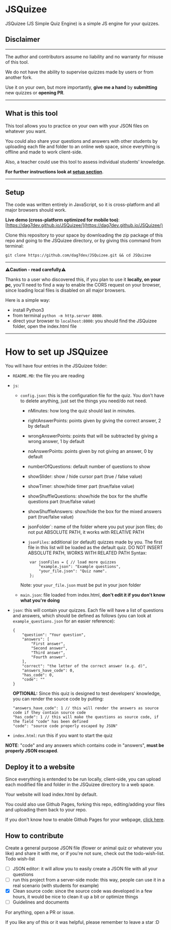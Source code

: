 # JSQuizee
JSQuizee (JS Simple Quiz Engine) is a simple JS engine for your quizzes.

## Disclaimer
---
The author and contributors assume no liability and no warranty for misuse of this tool.

We do not have the ability to supervise quizzes made by users or from another fork.

Use it on your own, but more importantly, **give me a hand** by **submitting** new quizzes or **opening PR**. 

---
## What is this tool
This tool allows you to practice on your own with your JSON files on whatever you want.

You could also share your questions and answers with other students by uploading each file and folder to an online web space, since everything is offline and made to work client-side.

Also, a teacher could use this tool to assess individual students' knowledge.

**For further instructions look at [setup section](#setup)**.

---

## Setup
The code was written entirely in JavaScript, so it is cross-platform and all major browsers should work. 

**Live demo (cross-platform optimized for mobile too)**: [https://dag7dev.github.io/JSQuizee/](https://dag7dev.github.io/JSQuizee/)

Clone this repository to your space by downloading the zip package of this repo and going to the JSQuizee directory, or by giving this command from terminal:
```
git clone https://github.com/dag7dev/JSQuizee.git && cd JSQuizee
```

---

⚠️**Caution - read carefully**⚠️

Thanks to a user who discovered this, if you plan to use it **locally, on your pc**, you'll need to find a way to enable the CORS request on your browser, since loading local files is disabled on all major browsers.

Here is a simple way:
- install Python3
- from terminal `python -m http.server 8000`.
- direct your browser to `localhost:8000`: you should find the JSQuizee folder, open the index.html file

---

# How to set up JSQuizee
You will have four entries in the JSQuizee folder:
- `README.MD`: the file you are reading
- `js`:
    - `config.json`: this is the configuration file for the quiz. You don't have to delete anything, just set the things you need/do not need.
        - nMinutes: how long the quiz should last in minutes.
        - rightAnswerPoints: points given by giving the correct answer, 2 by default
        - wrongAnswerPoints: points that will be subtracted by giving a wrong answer, 1 by default
        - noAnswerPoints: points given by not giving an answer, 0 by default
        - numberOfQuestions: default number of questions to show

        - showSlider: show / hide cursor part (true / false value)
        - showTimer: show/hide timer part (true/false value)
        - showShuffleQuestions: show/hide the box for the shuffle questions part (true/false value)
        - showShuffleAnswers: show/hide the box for the mixed answers part (true/false value)

        - jsonFolder`: name of the folder where you put your json files; do not put ABSOLUTE PATH, it works with RELATIVE PATH
        - `jsonFiles`: additional (or default) quizzes made by you. The first file in this list will be loaded as the default quiz. DO NOT INSERT ABSOLUTE PATH, WORKS WITH RELATED PATH Syntax:
        ```
            var jsonFiles = { // load more quizzes
                "example.json": "Example questions",
                "your_file.json": "Quiz name".
            };
        ```
       
        Note: your `your_file.json` must be put in your json folder

    - `main.json`: file loaded from index.html, __don't edit it if you don't know what you're doing__
- `json`: this will contain your quizzes. Each file will have a list of questions and answers, which should be defined as follows (you can look at `example_questions.json` for an easier reference):
    ```
    {
        "question": "Your question",
        "answers": [
            "First answer",
            "Second answer",
            "Third answer",
            "Fourth answer".
        ],
        "correct": "the letter of the correct answer (e.g. d)",
        "answers_have_code": 0,
        "has_code": 0,
        "code": ""
    }
    ```
    
    **OPTIONAL:** Since this quiz is designed to test developers' knowledge, you can render the source code by putting:
    ```
    "answers_have_code": 1 // this will render the answers as source code if they contain source code
    "has_code": 1 // this will make the questions as source code, if the field "code" has been defined
    "code": "source code properly escaped by JSON"
    ```

- `index.html`: run this if you want to start the quiz

**NOTE**: "code" and any answers which contains code in "answers", __must be properly JSON escaped__.

## Deploy it to a website
Since everything is entended to be run locally, client-side, you can upload each modified file and folder in the JSQuizee directory to a web space.

Your website will load index.html by default.

You could also use Github Pages, forking this repo, editing/adding your files and uploading them back to your repo.

If you don't know how to enable Github Pages for your webpage, [click here](https://guides.github.com/features/pages/).

## How to contribute

Create a general purpose JSON file (flower or animal quiz or whatever you like) and share it with me, or if you're not sure, check out the todo-wish-list.
Todo wish-list

- [ ] JSON editor: it will allow you to easily create a JSON file with all your questions
- [ ] run this project from a server-side mode: this way, people can use it in a real scenario (with students for example)
- [X] Clean source code: since the source code was developed in a few hours, it would be nice to clean it up a bit or optimize things
- [ ] Guidelines and documents

For anything, open a PR or issue.

If you like any of this or it was helpful, please remember to leave a star :D
